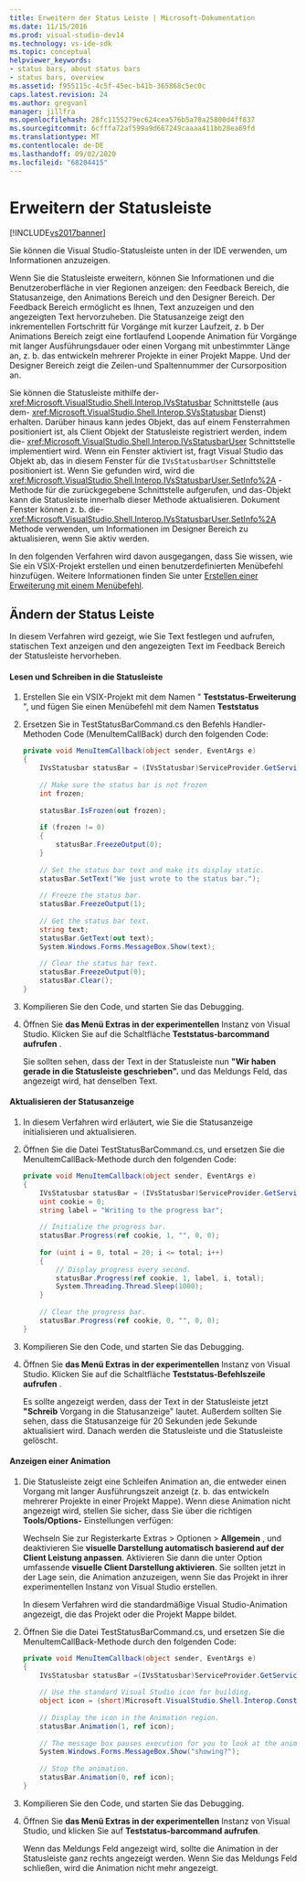 ```yaml
---
title: Erweitern der Status Leiste | Microsoft-Dokumentation
ms.date: 11/15/2016
ms.prod: visual-studio-dev14
ms.technology: vs-ide-sdk
ms.topic: conceptual
helpviewer_keywords:
- status bars, about status bars
- status bars, overview
ms.assetid: f955115c-4c5f-45ec-b41b-365868c5ec0c
caps.latest.revision: 24
ms.author: gregvanl
manager: jillfra
ms.openlocfilehash: 28fc1155279ec624cea576b5a70a25800d4ff837
ms.sourcegitcommit: 6cfffa72af599a9d667249caaaa411bb28ea69fd
ms.translationtype: MT
ms.contentlocale: de-DE
ms.lasthandoff: 09/02/2020
ms.locfileid: "68204415"
---
```

# <a name="extending-the-status-bar"></a>Erweitern der Statusleiste
[!INCLUDE[vs2017banner](../includes/vs2017banner.md)]

Sie können die Visual Studio-Statusleiste unten in der IDE verwenden, um Informationen anzuzeigen.  
  
 Wenn Sie die Statusleiste erweitern, können Sie Informationen und die Benutzeroberfläche in vier Regionen anzeigen: den Feedback Bereich, die Statusanzeige, den Animations Bereich und den Designer Bereich. Der Feedback Bereich ermöglicht es Ihnen, Text anzuzeigen und den angezeigten Text hervorzuheben. Die Statusanzeige zeigt den inkrementellen Fortschritt für Vorgänge mit kurzer Laufzeit, z. b Der Animations Bereich zeigt eine fortlaufend Loopende Animation für Vorgänge mit langer Ausführungsdauer oder einen Vorgang mit unbestimmter Länge an, z. b. das entwickeln mehrerer Projekte in einer Projekt Mappe. Und der Designer Bereich zeigt die Zeilen-und Spaltennummer der Cursorposition an.  
  
 Sie können die Statusleiste mithilfe der- <xref:Microsoft.VisualStudio.Shell.Interop.IVsStatusbar> Schnittstelle (aus dem- <xref:Microsoft.VisualStudio.Shell.Interop.SVsStatusbar> Dienst) erhalten. Darüber hinaus kann jedes Objekt, das auf einem Fensterrahmen positioniert ist, als Client Objekt der Statusleiste registriert werden, indem die- <xref:Microsoft.VisualStudio.Shell.Interop.IVsStatusbarUser> Schnittstelle implementiert wird. Wenn ein Fenster aktiviert ist, fragt Visual Studio das Objekt ab, das in diesem Fenster für die `IVsStatusbarUser` Schnittstelle positioniert ist. Wenn Sie gefunden wird, wird die <xref:Microsoft.VisualStudio.Shell.Interop.IVsStatusbarUser.SetInfo%2A> -Methode für die zurückgegebene Schnittstelle aufgerufen, und das-Objekt kann die Statusleiste innerhalb dieser Methode aktualisieren. Dokument Fenster können z. b. die- <xref:Microsoft.VisualStudio.Shell.Interop.IVsStatusbarUser.SetInfo%2A> Methode verwenden, um Informationen im Designer Bereich zu aktualisieren, wenn Sie aktiv werden.  
  
 In den folgenden Verfahren wird davon ausgegangen, dass Sie wissen, wie Sie ein VSIX-Projekt erstellen und einen benutzerdefinierten Menübefehl hinzufügen. Weitere Informationen finden Sie unter [Erstellen einer Erweiterung mit einem Menübefehl](../extensibility/creating-an-extension-with-a-menu-command.md).  
  
## <a name="modifying-the-status-bar"></a>Ändern der Status Leiste  
 In diesem Verfahren wird gezeigt, wie Sie Text festlegen und aufrufen, statischen Text anzeigen und den angezeigten Text im Feedback Bereich der Statusleiste hervorheben.  
  
#### <a name="reading-and-writing-to-the-status-bar"></a>Lesen und Schreiben in die Statusleiste  
  
1. Erstellen Sie ein VSIX-Projekt mit dem Namen " **Teststatus-Erweiterung** ", und fügen Sie einen Menübefehl mit dem Namen **Teststatus**  
  
2. Ersetzen Sie in TestStatusBarCommand.cs den Befehls Handler-Methoden Code (MenuItemCallBack) durch den folgenden Code:  
  
    ```csharp  
    private void MenuItemCallback(object sender, EventArgs e)  
    {  
        IVsStatusbar statusBar = (IVsStatusbar)ServiceProvider.GetService(typeof(SVsStatusbar));  
  
        // Make sure the status bar is not frozen  
        int frozen;  
  
        statusBar.IsFrozen(out frozen);  
  
        if (frozen != 0)   
        {  
            statusBar.FreezeOutput(0);  
        }  
  
        // Set the status bar text and make its display static.  
        statusBar.SetText("We just wrote to the status bar.");  
  
        // Freeze the status bar.  
        statusBar.FreezeOutput(1);  
  
        // Get the status bar text.   
        string text;  
        statusBar.GetText(out text);  
        System.Windows.Forms.MessageBox.Show(text);  
  
        // Clear the status bar text.  
        statusBar.FreezeOutput(0);  
        statusBar.Clear();  
    }  
    ```  
  
3. Kompilieren Sie den Code, und starten Sie das Debugging.  
  
4. Öffnen Sie **das Menü Extras in der experimentellen** Instanz von Visual Studio. Klicken Sie auf die Schaltfläche **Teststatus-barcommand aufrufen** .  
  
     Sie sollten sehen, dass der Text in der Statusleiste nun **"Wir haben gerade in die Statusleiste geschrieben".** und das Meldungs Feld, das angezeigt wird, hat denselben Text.  
  
#### <a name="updating-the-progress-bar"></a>Aktualisieren der Statusanzeige  
  
1. In diesem Verfahren wird erläutert, wie Sie die Statusanzeige initialisieren und aktualisieren.  
  
2. Öffnen Sie die Datei TestStatusBarCommand.cs, und ersetzen Sie die MenuItemCallBack-Methode durch den folgenden Code:  
  
    ```csharp  
    private void MenuItemCallback(object sender, EventArgs e)  
    {  
        IVsStatusbar statusBar = (IVsStatusbar)ServiceProvider.GetService(typeof(SVsStatusbar));  
        uint cookie = 0;  
        string label = "Writing to the progress bar";  
  
        // Initialize the progress bar.  
        statusBar.Progress(ref cookie, 1, "", 0, 0);  
  
        for (uint i = 0, total = 20; i <= total; i++)  
        {  
            // Display progress every second.  
            statusBar.Progress(ref cookie, 1, label, i, total);  
            System.Threading.Thread.Sleep(1000);  
        }  
  
        // Clear the progress bar.  
        statusBar.Progress(ref cookie, 0, "", 0, 0);  
    }  
    ```  
  
3. Kompilieren Sie den Code, und starten Sie das Debugging.  
  
4. Öffnen Sie **das Menü Extras in der experimentellen** Instanz von Visual Studio. Klicken Sie auf die Schaltfläche **Teststatus-Befehlszeile aufrufen** .  
  
     Es sollte angezeigt werden, dass der Text in der Statusleiste jetzt **"Schreib** Vorgang in die Statusanzeige" lautet. Außerdem sollten Sie sehen, dass die Statusanzeige für 20 Sekunden jede Sekunde aktualisiert wird. Danach werden die Statusleiste und die Statusleiste gelöscht.  
  
#### <a name="displaying-an-animation"></a>Anzeigen einer Animation  
  
1. Die Statusleiste zeigt eine Schleifen Animation an, die entweder einen Vorgang mit langer Ausführungszeit anzeigt (z. b. das entwickeln mehrerer Projekte in einer Projekt Mappe). Wenn diese Animation nicht angezeigt wird, stellen Sie sicher, dass Sie über die richtigen **Tools/Options-** Einstellungen verfügen:  
  
     Wechseln Sie zur Registerkarte Extras > Optionen > **Allgemein** , und deaktivieren Sie **visuelle Darstellung automatisch basierend auf der Client Leistung anpassen**. Aktivieren Sie dann die unter Option umfassende **visuelle Client Darstellung aktivieren**. Sie sollten jetzt in der Lage sein, die Animation anzuzeigen, wenn Sie das Projekt in ihrer experimentellen Instanz von Visual Studio erstellen.  
  
     In diesem Verfahren wird die standardmäßige Visual Studio-Animation angezeigt, die das Projekt oder die Projekt Mappe bildet.  
  
2. Öffnen Sie die Datei TestStatusBarCommand.cs, und ersetzen Sie die MenuItemCallBack-Methode durch den folgenden Code:  
  
    ```csharp  
    private void MenuItemCallback(object sender, EventArgs e)  
    {  
        IVsStatusbar statusBar =(IVsStatusbar)ServiceProvider.GetService(typeof(SVsStatusbar));  
  
        // Use the standard Visual Studio icon for building.  
        object icon = (short)Microsoft.VisualStudio.Shell.Interop.Constants.SBAI_Build;  
  
        // Display the icon in the Animation region.  
        statusBar.Animation(1, ref icon);  
  
        // The message box pauses execution for you to look at the animation.  
        System.Windows.Forms.MessageBox.Show("showing?");  
  
        // Stop the animation.   
        statusBar.Animation(0, ref icon);  
    }  
    ```  
  
3. Kompilieren Sie den Code, und starten Sie das Debugging.  
  
4. Öffnen Sie **das Menü Extras in der experimentellen** Instanz von Visual Studio, und klicken Sie auf **Teststatus-barcommand aufrufen**.  
  
     Wenn das Meldungs Feld angezeigt wird, sollte die Animation in der Statusleiste ganz rechts angezeigt werden. Wenn Sie das Meldungs Feld schließen, wird die Animation nicht mehr angezeigt.
